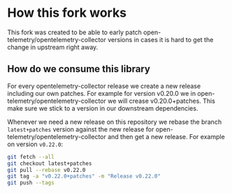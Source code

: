 # How this fork works

This fork was created to be able to early patch open-telemetry/opentelemetry-collector versions in cases it is hard to get the change in upstream right away.

## How do we consume this library

For every opentelemetry-collector release we create a new release including our own patches. For example for version v0.20.0 we in open-telemetry/opentelemetry-collector we will crease v0.20.0+patches. This make sure we stick to a version in our downstream dependencies.

Whenever we need a new release on this repository we rebase the branch `latest+patches` version against the new release for 
open-telemetry/opentelemetry-collector and then get a new release. For example on version `v0.22.0`:

```bash
git fetch --all
git checkout latest+patches
git pull --rebase v0.22.0
git tag -a "v0.22.0+patches" -m "Release v0.22.0"
git push --tags
```
